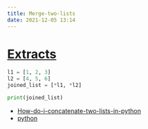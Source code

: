 ```yaml
---
title: Merge-two-lists
date: 2021-12-05 13:14
---
```

# [Extracts](Extracts)

```python
l1 = [1, 2, 3]
l2 = [4, 5, 6]
joined_list = [*l1, *l2]

print(joined_list)
```

- [How-do-i-concatenate-two-lists-in-python](how-do-i-concatenate-two-lists-in-python)
- [python](python)
